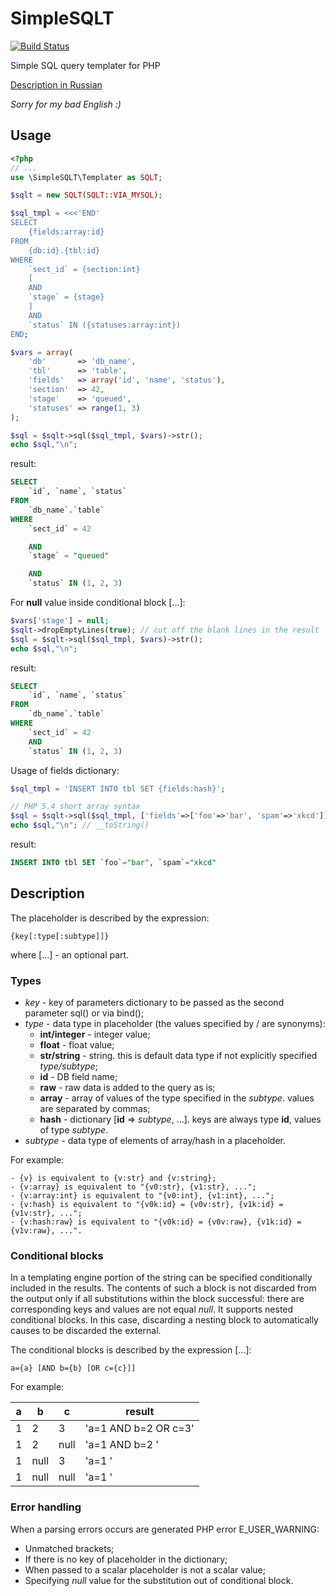 SimpleSQLT
==========

[![Build Status](https://travis-ci.org/AterCattus/SimpleSQLT.png)](https://travis-ci.org/AterCattus/SimpleSQLT)

Simple SQL query templater for PHP

[Description in Russian](https://github.com/AterCattus/SimpleSQLT/blob/master/README_ru.md)

<i>Sorry for my bad English :)</i>

## Usage ##
```php
<?php
// ...
use \SimpleSQLT\Templater as SQLT;

$sqlt = new SQLT(SQLT::VIA_MYSQL);

$sql_tmpl = <<<'END'
SELECT
    {fields:array:id}
FROM
    {db:id}.{tbl:id}
WHERE
    `sect_id` = {section:int}
    [
    AND
    `stage` = {stage}
    ]
    AND
    `status` IN ({statuses:array:int})
END;

$vars = array(
    'db'       => 'db_name',
    'tbl'      => 'table',
    'fields'   => array('id', 'name', 'status'),
    'section'  => 42,
    'stage'    => 'queued',
    'statuses' => range(1, 3)
);

$sql = $sqlt->sql($sql_tmpl, $vars)->str();
echo $sql,"\n";
```
result:
```sql
SELECT
    `id`, `name`, `status`
FROM
    `db_name`.`table`
WHERE
    `sect_id` = 42

    AND
    `stage` = "queued"

    AND
    `status` IN (1, 2, 3)
```
For **null** value inside conditional block [...]:
```php
$vars['stage'] = null;
$sqlt->dropEmptyLines(true); // cut off the blank lines in the result
$sql = $sqlt->sql($sql_tmpl, $vars)->str();
echo $sql,"\n";
```
result:
```sql
SELECT
    `id`, `name`, `status`
FROM
    `db_name`.`table`
WHERE
    `sect_id` = 42
    AND
    `status` IN (1, 2, 3)
```
Usage of fields dictionary:
```php
$sql_tmpl = 'INSERT INTO tbl SET {fields:hash}';

// PHP 5.4 short array syntax
$sql = $sqlt->sql($sql_tmpl, ['fields'=>['foo'=>'bar', 'spam'=>'xkcd']]);
echo $sql,"\n"; // __toString()
```
result:
```sql
INSERT INTO tbl SET `foo`="bar", `spam`="xkcd"
```

## Description ##
The placeholder is described by the expression:

    {key[:type[:subtype]]}

where [...] - an optional part.

### Types ###

<ul>
    <li><i>key</i> - key of parameters dictionary to be passed as the second parameter sql() or via bind();</li>
    <li><i>type</i> - data type in placeholder (the values specified by / are synonyms):
        <ul>
            <li><b>int/integer</b> - integer value;</li>
            <li><b>float</b> - float value;</li>
            <li><b>str/string</b> - string. this is default data type if not explicitly specified <i>type/subtype</i>;</li>
            <li><b>id</b> - DB field name;</li>
            <li><b>raw</b> - raw data is added to the query as is;</li>
            <li><b>array</b> - array of values of the type specified in the <i>subtype</i>. values ​​are separated by commas;</li>
            <li><b>hash</b> - dictionary [<b>id</b> => <i>subtype</i>, ...]. keys are always type <b>id</b>, values of type <i>subtype</i>.</li>
        </ul>
    </li>
    <li><i>subtype</i> - data type of elements of array/hash in a placeholder.</li>
</ul>
For example:

    - {v} is equivalent to {v:str} and {v:string};
    - {v:array} is equivalent to "{v0:str}, {v1:str}, ...";
    - {v:array:int} is equivalent to "{v0:int}, {v1:int}, ...";
    - {v:hash} is equivalent to "{v0k:id} = {v0v:str}, {v1k:id} = {v1v:str}, ...";
    - {v:hash:raw} is equivalent to "{v0k:id} = {v0v:raw}, {v1k:id} = {v1v:raw}, ...".

### Conditional blocks ###

In a templating engine portion of the string can be specified conditionally included in the results.
The contents of such a block is not discarded from the output only if all substitutions within the block successful: there are corresponding keys and values ​​are not equal <i>null</i>.
It supports nested conditional blocks. In this case, discarding a nesting block to automatically causes to be discarded the external.

The conditional blocks is described by the expression [...]:

    a={a} [AND b={b} [OR c={c}]]

For example:

| a | b    | c    | result               |
|---|------|------|----------------------|
| 1 | 2    | 3    | 'a=1 AND b=2 OR c=3' |
| 1 | 2    | null | 'a=1 AND b=2 '       |
| 1 | null | 3    | 'a=1 '               |
| 1 | null | null | 'a=1 '               |

### Error handling ###

When a parsing errors occurs are generated PHP error E_USER_WARNING:
<ul>
    <li>Unmatched brackets;</li>
    <li>If there is no key of placeholder in the dictionary;</li>
    <li>When passed to a scalar placeholder is not a scalar value;</li>
    <li>Specifying <i>null</i> value for the substitution out of conditional block.</li>
</ul>
